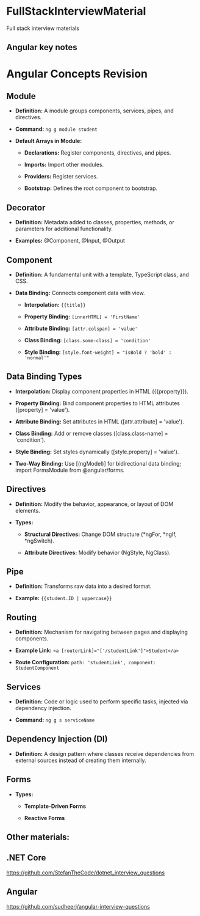 # FullStackInterviewMaterial
Full stack interview materials

## Angular key notes
# Angular Concepts Revision



## Module

- **Definition:** A module groups components, services, pipes, and directives.

- **Command:** `ng g module student`

- **Default Arrays in Module:**

  - **Declarations:** Register components, directives, and pipes.

  - **Imports:** Import other modules.

  - **Providers:** Register services.

  - **Bootstrap:** Defines the root component to bootstrap.



## Decorator

- **Definition:** Metadata added to classes, properties, methods, or parameters for additional functionality.

- **Examples:** @Component, @Input, @Output



## Component

- **Definition:** A fundamental unit with a template, TypeScript class, and CSS.

- **Data Binding:** Connects component data with view.

  - **Interpolation:** `{{title}}`

  - **Property Binding:** `[innerHTML] = 'FirstName'`

  - **Attribute Binding:** `[attr.colspan] = 'value'`

  - **Class Binding:** `[class.some-class] = 'condition'`

  - **Style Binding:** `[style.font-weight] = "isBold ? 'bold' : 'normal'"`



## Data Binding Types

- **Interpolation:** Display component properties in HTML ({{property}}).

- **Property Binding:** Bind component properties to HTML attributes ([property] = 'value').

- **Attribute Binding:** Set attributes in HTML ([attr.attribute] = 'value').

- **Class Binding:** Add or remove classes ([class.class-name] = 'condition').

- **Style Binding:** Set styles dynamically ([style.property] = 'value').

- **Two-Way Binding:** Use [(ngModel)] for bidirectional data binding; import FormsModule from @angular/forms.



## Directives

- **Definition:** Modify the behavior, appearance, or layout of DOM elements.

- **Types:**

  - **Structural Directives:** Change DOM structure (*ngFor, *ngIf, *ngSwitch).

  - **Attribute Directives:** Modify behavior (NgStyle, NgClass).



## Pipe

- **Definition:** Transforms raw data into a desired format.

- **Example:** `{{student.ID | uppercase}}`



## Routing

- **Definition:** Mechanism for navigating between pages and displaying components.

- **Example Link:** `<a [routerLink]="['/studentLink']">Student</a>`

- **Route Configuration:** `path: 'studentLink', component: StudentComponent`



## Services

- **Definition:** Code or logic used to perform specific tasks, injected via dependency injection.

- **Command:** `ng g s serviceName`



## Dependency Injection (DI)

- **Definition:** A design pattern where classes receive dependencies from external sources instead of creating them internally.



## Forms

- **Types:**

  - **Template-Driven Forms**

  - **Reactive Forms**


## Other materials:
## .NET Core
https://github.com/StefanTheCode/dotnet_interview_questions

## Angular
https://github.com/sudheerj/angular-interview-questions
